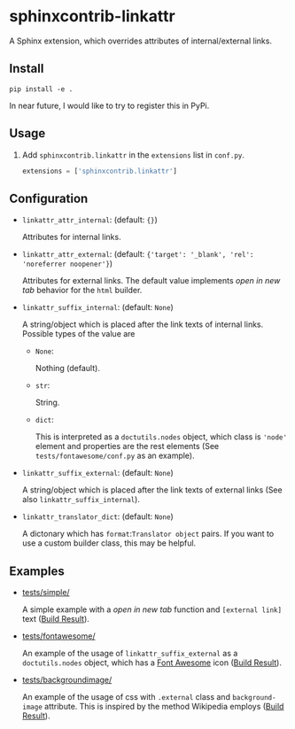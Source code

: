 # sphinxcontrib-linkattr

A Sphinx extension, which overrides attributes of internal/external links.

## Install

```
pip install -e .
```

In near future, I would like to try to register this in PyPi.

## Usage

1. Add `sphinxcontrib.linkattr` in the `extensions` list in `conf.py`.

    ```Python
    extensions = ['sphinxcontrib.linkattr']
    ```

## Configuration

- `linkattr_attr_internal`: (default: `{}`)

    Attributes for internal links.
    
- `linkattr_attr_external`: (default: `{'target': '_blank', 'rel': 'noreferrer noopener'}`)

    Attributes for external links. The default value implements *open in new tab* behavior for the `html` builder.

- `linkattr_suffix_internal`: (default: `None`)

    A string/object which is placed after the link texts of internal links.
    Possible types of the value are
    
     - `None`:
         
         Nothing (default).
         
     - `str`:
         
         String.
         
     - `dict`:
     
         This is interpreted as a `doctutils.nodes` object, which class is `'node'` element and properties are the rest elements (See `tests/fontawesome/conf.py` as an example).

- `linkattr_suffix_external`: (default: `None`)

    A string/object which is placed after the link texts of external links (See also `linkattr_suffix_internal`). 
    
    
- `linkattr_translator_dict`: (default: `None`)

    A dictonary which has `format`:`Translator object` pairs. If you want to use a custom builder class, this may be helpful.

## Examples

- [tests/simple/](https://github.com/tatsushi-ikeda/sphinxcontrib-linkattr/tree/master/tests/simple/)

    A simple example with a *open in new tab* function and `[external link]` text ([Build Result](https://tatsushi-ikeda.github.io/sphinxcontrib-linkattr/simple/)).
    
- [tests/fontawesome/](https://github.com/tatsushi-ikeda/sphinxcontrib-linkattr/tree/master/tests/fontawesome/)

    An example of the usage of `linkattr_suffix_external` as a `doctutils.nodes` object, which has a [Font Awesome](https://fontawesome.com/) icon ([Build Result](https://tatsushi-ikeda.github.io/sphinxcontrib-linkattr/fontawesome/)).
    
- [tests/backgroundimage/](https://github.com/tatsushi-ikeda/sphinxcontrib-linkattr/tree/master/tests/fontawesome/)

    An example of the usage of css with `.external` class and `background-image` attribute. This is inspired by the method Wikipedia employs ([Build Result](https://tatsushi-ikeda.github.io/sphinxcontrib-linkattr/backgroundimage/)).
    
